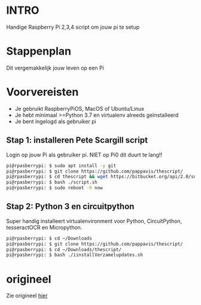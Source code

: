 # INTRO
Handige Raspberry Pi 2,3,4 script om jouw pi te setup

# Stappenplan
Dit vergemakkelijk jouw leven op een Pi

# Voorvereisten
- Je gebruikt RaspberryPiOS, MacOS of Ubuntu/Linux
- Je hebt minimaal >=Python 3.7 en virtualenv  alreeds geïnstalleerd
- Je bent ingelogd als gebruiker pi

## Stap 1: installeren Pete Scargill script
Login op jouw Pi als gebruiker pi.  NIET op Pi0 dit duurt te lang!!

```bash
pi@rpasberrypi: $ sudo apt install -y git
pi@rpasberrypi: $ git clone https://github.com/pappavis/thescript/
pi@rpasberrypi: $ cd thescript && wget https://bitbucket.org/api/2.0/snippets/scargill/kAR5qG/master/files/script.sh
pi@rpasberrypi: $ bash ./script.sh
pi@rpasberrypi: $ sudo reboot -h now
```

## Stap 2: Python 3 en circuitpython
Super handig installeert virtualenvironment voor Python, CircuitPython, tesseractOCR en Micropython.

```bash
pi@rpasberrypi: $ cd ~/Downloads
pi@rpasberrypi: $ git clone https://github.com/pappavis/thescript/
pi@rpasberrypi: $ cd ~/Downloads/thescript/
pi@rpasberrypi: $ bash ./iinstallVerzamelupdates.sh
```

# origineel
Zie origineel <a href="https://bitbucket.org/api/2.0/snippets/scargill/kAR5qG/master/files/script.sh">hier</a>


